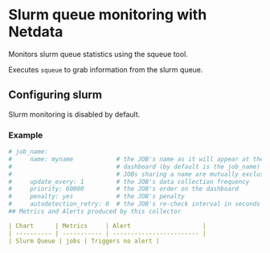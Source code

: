 <!--
title: "Slurm queue monitoring with Netdata"
custom_edit_url: https://github.com/netdata/netdata/edit/master/collectors/python.d.plugin/slurm/README.md
sidebar_label: "Slurm Queue"
-->

# Slurm queue monitoring with Netdata

Monitors slurm queue statistics using the squeue tool.  

Executes `squeue` to grab information from the slurm queue.

## Configuring slurm

Slurm monitoring is disabled by default. 
### Example

```yaml
# job_name:
#     name: myname            # the JOB's name as it will appear at the
#                             # dashboard (by default is the job_name)
#                             # JOBs sharing a name are mutually exclusive
#     update_every: 1         # the JOB's data collection frequency
#     priority: 60000         # the JOB's order on the dashboard
#     penalty: yes            # the JOB's penalty
#     autodetection_retry: 0  # the JOB's re-check interval in seconds
## Metrics and Alerts produced by this collector

| Chart      | Metrics     | Alert                    |
| ---------- | ----------- | ------------------------ |
| Slurm Queue | jobs | Triggers no alert |
